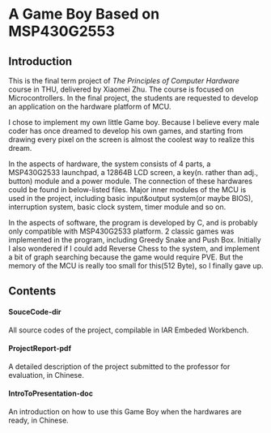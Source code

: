 # **A Game Boy Based on MSP430G2553**

## **Introduction**

This is the final term project of *The Principles of Computer Hardware* course in THU, delivered by Xiaomei Zhu. The course is focused on Microcontrollers. In the final project, the students are requested to develop an application on the hardware platform of MCU. 

I chose to implement my own little Game boy. Because I believe every male coder has once dreamed to develop his own games, and starting from drawing every pixel on the screen is almost the coolest way to realize this dream.

In the aspects of hardware, the system consists of 4 parts, a MSP430G2533 launchpad, a 12864B LCD screen, a key(n. rather than adj., button) module and a power module. The connection of these hardwares could be found in below-listed files. Major inner modules of the MCU is used in the project, including basic input&output system(or maybe BIOS), interruption system, basic clock system, timer module and so on.

In the aspects of software, the program is developed by C, and is probably only compatible with MSP430G2533 platform. 2 classic games was implemented in the program, including Greedy Snake and Push Box. Initially I also wondered if I could add Reverse Chess to the system, and implement a bit of graph searching because the game would require PVE. But the memory of the MCU is really too small for this(512 Byte), so I finally gave up.

## **Contents**

#### **SouceCode-dir**

All source codes of the project, compilable in IAR Embeded Workbench.

#### **ProjectReport-pdf**

A detailed description of the project submitted to the professor for evaluation, in Chinese.

#### **IntroToPresentation-doc**

An introduction on how to use this Game Boy when the hardwares are ready, in Chinese.

